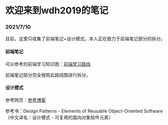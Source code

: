 # 欢迎来到wdh2019的笔记

### 2021/7/10

目前，这里只收集了前端笔记+设计模式。本人正在致力于前端笔记部分的拆分。

#### 前端笔记

可以参考的前端学习知识图：<a href="https://objtube.github.io/front-end-roadmap/#/">前端学习路线</a>

前端笔记部分完全按照此路线图进行拆分。

#### 设计模式

参考网页：<a href="http://c.biancheng.net/view/1361.html">参考博客</a>

参考书：Design Patterns - Elements of Reusable Object-Oriented Software（中文译名：设计模式 - 可复用的面向对象软件元素）
